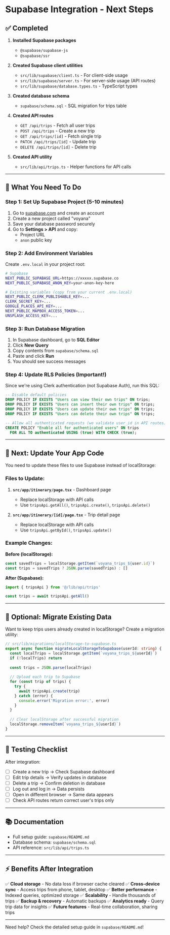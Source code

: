 # Supabase Integration - Next Steps

## ✅ Completed

1. **Installed Supabase packages**
   - `@supabase/supabase-js`
   - `@supabase/ssr`

2. **Created Supabase client utilities**
   - `src/lib/supabase/client.ts` - For client-side usage
   - `src/lib/supabase/server.ts` - For server-side usage (API routes)
   - `src/lib/supabase/database.types.ts` - TypeScript types

3. **Created database schema**
   - `supabase/schema.sql` - SQL migration for trips table

4. **Created API routes**
   - `GET /api/trips` - Fetch all user trips
   - `POST /api/trips` - Create a new trip
   - `GET /api/trips/[id]` - Fetch single trip
   - `PATCH /api/trips/[id]` - Update trip
   - `DELETE /api/trips/[id]` - Delete trip

5. **Created API utility**
   - `src/lib/api/trips.ts` - Helper functions for API calls

---

## 🚀 What You Need To Do

### Step 1: Set Up Supabase Project (5-10 minutes)

1. Go to [supabase.com](https://supabase.com) and create an account
2. Create a new project called "voyana"
3. Save your database password securely
4. Go to **Settings > API** and copy:
   - Project URL
   - `anon` public key

### Step 2: Add Environment Variables

Create `.env.local` in your project root:

```bash
# Supabase
NEXT_PUBLIC_SUPABASE_URL=https://xxxxx.supabase.co
NEXT_PUBLIC_SUPABASE_ANON_KEY=your-anon-key-here

# Existing variables (copy from your current .env.local)
NEXT_PUBLIC_CLERK_PUBLISHABLE_KEY=...
CLERK_SECRET_KEY=...
GOOGLE_PLACES_API_KEY=...
NEXT_PUBLIC_MAPBOX_ACCESS_TOKEN=...
UNSPLASH_ACCESS_KEY=...
```

### Step 3: Run Database Migration

1. In Supabase dashboard, go to **SQL Editor**
2. Click **New Query**
3. Copy contents from `supabase/schema.sql`
4. Paste and click **Run**
5. You should see success messages

### Step 4: Update RLS Policies (Important!)

Since we're using Clerk authentication (not Supabase Auth), run this SQL:

```sql
-- Disable default policies
DROP POLICY IF EXISTS "Users can view their own trips" ON trips;
DROP POLICY IF EXISTS "Users can insert their own trips" ON trips;
DROP POLICY IF EXISTS "Users can update their own trips" ON trips;
DROP POLICY IF EXISTS "Users can delete their own trips" ON trips;

-- Allow all authenticated requests (we validate user_id in API routes)
CREATE POLICY "Enable all for authenticated users" ON trips
  FOR ALL TO authenticated USING (true) WITH CHECK (true);
```

---

## 📝 Next: Update Your App Code

You need to update these files to use Supabase instead of localStorage:

### Files to Update:

1. **`src/app/itinerary/page.tsx`** - Dashboard page
   - Replace localStorage with API calls
   - Use `tripsApi.getAll()`, `tripsApi.create()`, `tripsApi.delete()`

2. **`src/app/itinerary/[id]/page.tsx`** - Trip detail page
   - Replace localStorage with API calls  
   - Use `tripsApi.getById()`, `tripsApi.update()`

### Example Changes:

**Before (localStorage):**
```typescript
const savedTrips = localStorage.getItem(`voyana_trips_${user.id}`)
const trips = savedTrips ? JSON.parse(savedTrips) : []
```

**After (Supabase):**
```typescript
import { tripsApi } from '@/lib/api/trips'

const trips = await tripsApi.getAll()
```

---

## 🔄 Optional: Migrate Existing Data

Want to keep trips users already created in localStorage? Create a migration utility:

```typescript
// src/lib/migrations/localStorage-to-supabase.ts
export async function migrateLocalStorageToSupabase(userId: string) {
  const localTrips = localStorage.getItem(`voyana_trips_${userId}`)
  if (!localTrips) return
  
  const trips = JSON.parse(localTrips)
  
  // Upload each trip to Supabase
  for (const trip of trips) {
    try {
      await tripsApi.create(trip)
    } catch (error) {
      console.error('Migration error:', error)
    }
  }
  
  // Clear localStorage after successful migration
  localStorage.removeItem(`voyana_trips_${userId}`)
}
```

---

## 🎯 Testing Checklist

After integration:

- [ ] Create a new trip → Check Supabase dashboard
- [ ] Edit trip details → Verify updates in database
- [ ] Delete a trip → Confirm deletion in database
- [ ] Log out and log in → Data persists
- [ ] Open in different browser → Same data appears
- [ ] Check API routes return correct user's trips only

---

## 📚 Documentation

- Full setup guide: `supabase/README.md`
- Database schema: `supabase/schema.sql`
- API reference: `src/lib/api/trips.ts`

---

## ⚡ Benefits After Integration

✅ **Cloud storage** - No data loss if browser cache cleared
✅ **Cross-device sync** - Access trips from phone, tablet, desktop
✅ **Better performance** - Indexed queries, optimized storage
✅ **Scalability** - Handle thousands of trips
✅ **Backup & recovery** - Automatic backups
✅ **Analytics ready** - Query trip data for insights
✅ **Future features** - Real-time collaboration, sharing trips

---

Need help? Check the detailed setup guide in `supabase/README.md`!
